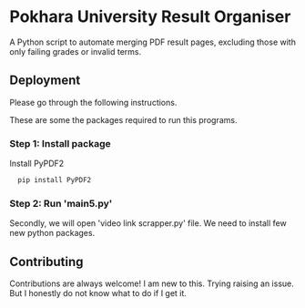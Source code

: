 # Pokhara University Result Organiser

A Python script to automate merging PDF result pages, excluding those with only failing grades or invalid terms.

## Deployment

Please go through the following instructions.

These are some the packages required to run this programs.

### Step 1: Install package

Install PyPDF2

```bash
  pip install PyPDF2
```

### Step 2: Run 'main5.py'

Secondly, we will open 'video link scrapper.py' file. We need to install few new python packages.

## Contributing

Contributions are always welcome! I am new to this. Trying raising an issue. But I honestly do not know what to do if I get it.
